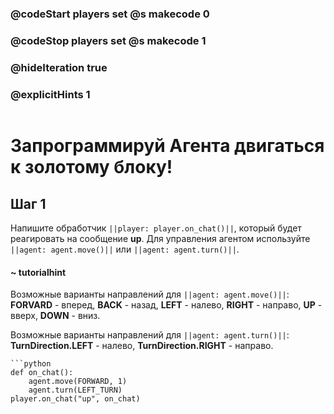 ### @codeStart players set @s makecode 0
### @codeStop players set @s makecode 1

### @hideIteration true 
### @explicitHints 1

```python
```
# Запрограммируй Агента двигаться к золотому блоку!

## Шаг 1
Напишите обработчик ``||player: player.on_chat()||``, который будет реагировать на сообщение **up**. Для управления агентом используйте ``||agent: agent.move()||`` или ``||agent: agent.turn()||``.
#### ~ tutorialhint 
Возможные варианты направлений для ``||agent: agent.move()||``: **FORVARD** - вперед, **BACK** - назад, **LEFT** - налево, **RIGHT** - направо, **UP** - вверх, **DOWN** - вниз.

Возможные варианты направлений для ``||agent: agent.turn()||``: **TurnDirection.LEFT** - налево, **TurnDirection.RIGHT** - направо.

```ghost
```python
def on_chat():
    agent.move(FORWARD, 1)
    agent.turn(LEFT_TURN)
player.on_chat("up", on_chat)
```

